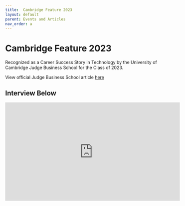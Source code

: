 ```yaml
---
title:  Cambridge Feature 2023
layout: default
parent: Events and Articles
nav_order: a
---
```


# Cambridge Feature 2023
Recognized as a Career Success Story in Technology by the University of Cambridge Judge Business School for the Class of 2023. 

View official Judge Business School article [here](https://www.jbs.cam.ac.uk/2023/consulting-finance-and-tech-sector-careers/)


## Interview Below
<iframe width="560" height="315" src="https://www.youtube.com/embed/v85bG9kgkyM?si=bYe4ZiLT_rCGCy7_" title="YouTube video player" frameborder="0" allow="accelerometer; autoplay; clipboard-write; encrypted-media; gyroscope; picture-in-picture; web-share" referrerpolicy="strict-origin-when-cross-origin" allowfullscreen></iframe>